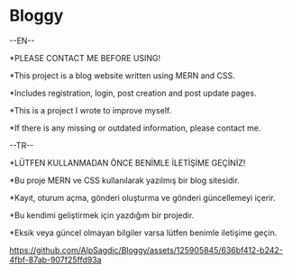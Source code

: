 # Bloggy

--EN--

*PLEASE CONTACT ME BEFORE USING!

*This project is a blog website written using MERN and CSS.

*Includes registration, login, post creation and post update pages.

*This is a project I wrote to improve myself.

*If there is any missing or outdated information, please contact me.

--TR--

*LÜTFEN KULLANMADAN ÖNCE BENİMLE İLETİŞİME GEÇİNİZ!

*Bu proje MERN ve CSS kullanılarak yazılmış bir blog sitesidir.

*Kayıt, oturum açma, gönderi oluşturma ve gönderi güncellemeyi içerir.

*Bu kendimi geliştirmek için yazdığım bir projedir.

*Eksik veya güncel olmayan bilgiler varsa lütfen benimle iletişime geçin.



https://github.com/AlpSagdic/Bloggy/assets/125905845/636bf412-b242-4fbf-87ab-907f25ffd93a

